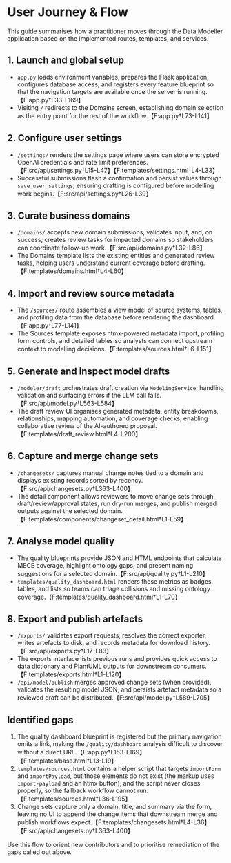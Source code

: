 # User Journey & Flow

This guide summarises how a practitioner moves through the Data Modeller application based on the implemented routes, templates, and services.

## 1. Launch and global setup

- `app.py` loads environment variables, prepares the Flask application, configures database access, and registers every feature blueprint so that the navigation targets are available once the server is running.【F:app.py†L33-L169】
- Visiting `/` redirects to the Domains screen, establishing domain selection as the entry point for the rest of the workflow.【F:app.py†L73-L141】

## 2. Configure user settings

- `/settings/` renders the settings page where users can store encrypted OpenAI credentials and rate limit preferences.【F:src/api/settings.py†L15-L47】【F:templates/settings.html†L4-L33】
- Successful submissions flash a confirmation and persist values through `save_user_settings`, ensuring drafting is configured before modelling work begins.【F:src/api/settings.py†L26-L39】

## 3. Curate business domains

- `/domains/` accepts new domain submissions, validates input, and, on success, creates review tasks for impacted domains so stakeholders can coordinate follow-up work.【F:src/api/domains.py†L32-L86】
- The Domains template lists the existing entities and generated review tasks, helping users understand current coverage before drafting.【F:templates/domains.html†L4-L60】

## 4. Import and review source metadata

- The `/sources/` route assembles a view model of source systems, tables, and profiling data from the database before rendering the dashboard.【F:app.py†L77-L141】
- The Sources template exposes htmx-powered metadata import, profiling form controls, and detailed tables so analysts can connect upstream context to modelling decisions.【F:templates/sources.html†L6-L151】

## 5. Generate and inspect model drafts

- `/modeler/draft` orchestrates draft creation via `ModelingService`, handling validation and surfacing errors if the LLM call fails.【F:src/api/model.py†L563-L584】
- The draft review UI organises generated metadata, entity breakdowns, relationships, mapping automation, and coverage checks, enabling collaborative review of the AI-authored proposal.【F:templates/draft_review.html†L4-L200】

## 6. Capture and merge change sets

- `/changesets/` captures manual change notes tied to a domain and displays existing records sorted by recency.【F:src/api/changesets.py†L363-L400】
- The detail component allows reviewers to move change sets through draft/review/approval states, run dry-run merges, and publish merged outputs against the selected domain.【F:templates/components/changeset_detail.html†L1-L59】

## 7. Analyse model quality

- The quality blueprints provide JSON and HTML endpoints that calculate MECE coverage, highlight ontology gaps, and present naming suggestions for a selected domain.【F:src/api/quality.py†L1-L210】
- `templates/quality_dashboard.html` renders these metrics as badges, tables, and lists so teams can triage collisions and missing ontology coverage.【F:templates/quality_dashboard.html†L1-L70】

## 8. Export and publish artefacts

- `/exports/` validates export requests, resolves the correct exporter, writes artefacts to disk, and records metadata for download history.【F:src/api/exports.py†L17-L83】
- The exports interface lists previous runs and provides quick access to data dictionary and PlantUML outputs for downstream consumers.【F:templates/exports.html†L1-L120】
- `/api/model/publish` merges approved change sets (when provided), validates the resulting model JSON, and persists artefact metadata so a reviewed draft can be distributed.【F:src/api/model.py†L589-L705】

## Identified gaps

1. The quality dashboard blueprint is registered but the primary navigation omits a link, making the `/quality/dashboard` analysis difficult to discover without a direct URL.【F:app.py†L153-L169】【F:templates/base.html†L13-L19】
2. `templates/sources.html` contains a helper script that targets `importForm` and `importPayload`, but those elements do not exist (the markup uses `import-payload` and an htmx button), and the script never closes properly, so the fallback workflow cannot run.【F:templates/sources.html†L36-L195】
3. Change sets capture only a domain, title, and summary via the form, leaving no UI to append the change items that downstream merge and publish workflows expect.【F:templates/changesets.html†L4-L36】【F:src/api/changesets.py†L363-L400】

Use this flow to orient new contributors and to prioritise remediation of the gaps called out above.
